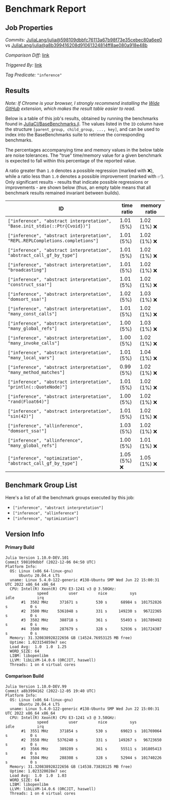 # Benchmark Report

## Job Properties

*Commits:* [JuliaLang/julia@598109dbbfc76113a67b98f73e35cebec80a6ee0](https://github.com/JuliaLang/julia/commit/598109dbbfc76113a67b98f73e35cebec80a6ee0) vs [JuliaLang/julia@a8b399416208d91061324814ff8ae080a918e48b](https://github.com/JuliaLang/julia/commit/a8b399416208d91061324814ff8ae080a918e48b)

*Comparison Diff:* [link](https://github.com/JuliaLang/julia/compare/a8b399416208d91061324814ff8ae080a918e48b..598109dbbfc76113a67b98f73e35cebec80a6ee0)

*Triggered By:* [link](https://github.com/JuliaLang/julia/pull/46962#issuecomment-1338782406)

*Tag Predicate:* `"inference"`

## Results

*Note: If Chrome is your browser, I strongly recommend installing the [Wide GitHub](https://chrome.google.com/webstore/detail/wide-github/kaalofacklcidaampbokdplbklpeldpj?hl=en)
extension, which makes the result table easier to read.*

Below is a table of this job's results, obtained by running the benchmarks found in
[JuliaCI/BaseBenchmarks.jl](https://github.com/JuliaCI/BaseBenchmarks.jl). The values
listed in the `ID` column have the structure `[parent_group, child_group, ..., key]`,
and can be used to index into the BaseBenchmarks suite to retrieve the corresponding
benchmarks.

The percentages accompanying time and memory values in the below table are noise tolerances. The "true"
time/memory value for a given benchmark is expected to fall within this percentage of the reported value.

A ratio greater than `1.0` denotes a possible regression (marked with :x:), while a ratio less
than `1.0` denotes a possible improvement (marked with :white_check_mark:). Only significant results - results
that indicate possible regressions or improvements - are shown below (thus, an empty table means that all
benchmark results remained invariant between builds).

| ID | time ratio | memory ratio |
|----|------------|--------------|
| `["inference", "abstract interpretation", "Base.init_stdio(::Ptr{Cvoid})"]` | 1.01 (5%)  | 1.02 (1%) :x: |
| `["inference", "abstract interpretation", "REPL.REPLCompletions.completions"]` | 1.01 (5%)  | 1.02 (1%) :x: |
| `["inference", "abstract interpretation", "abstract_call_gf_by_type"]` | 1.01 (5%)  | 1.02 (1%) :x: |
| `["inference", "abstract interpretation", "broadcasting"]` | 1.01 (5%)  | 1.02 (1%) :x: |
| `["inference", "abstract interpretation", "construct_ssa!"]` | 1.01 (5%)  | 1.02 (1%) :x: |
| `["inference", "abstract interpretation", "domsort_ssa!"]` | 1.02 (5%)  | 1.03 (1%) :x: |
| `["inference", "abstract interpretation", "many_const_calls"]` | 1.01 (5%)  | 1.02 (1%) :x: |
| `["inference", "abstract interpretation", "many_global_refs"]` | 1.00 (5%)  | 1.03 (1%) :x: |
| `["inference", "abstract interpretation", "many_invoke_calls"]` | 1.00 (5%)  | 1.02 (1%) :x: |
| `["inference", "abstract interpretation", "many_local_vars"]` | 1.01 (5%)  | 1.04 (1%) :x: |
| `["inference", "abstract interpretation", "many_method_matches"]` | 0.99 (5%)  | 1.02 (1%) :x: |
| `["inference", "abstract interpretation", "println(::QuoteNode)"]` | 1.01 (5%)  | 1.02 (1%) :x: |
| `["inference", "abstract interpretation", "rand(Float64)"]` | 1.00 (5%)  | 1.02 (1%) :x: |
| `["inference", "abstract interpretation", "sin(42)"]` | 1.01 (5%)  | 1.02 (1%) :x: |
| `["inference", "allinference", "domsort_ssa!"]` | 1.03 (5%)  | 1.02 (1%) :x: |
| `["inference", "allinference", "many_global_refs"]` | 1.00 (5%)  | 1.01 (1%) :x: |
| `["inference", "optimization", "abstract_call_gf_by_type"]` | 1.05 (5%) :x: | 1.05 (1%) :x: |

## Benchmark Group List

Here's a list of all the benchmark groups executed by this job:

- `["inference", "abstract interpretation"]`
- `["inference", "allinference"]`
- `["inference", "optimization"]`

## Version Info

#### Primary Build

```
Julia Version 1.10.0-DEV.101
Commit 598109dbbf (2022-12-06 04:50 UTC)
Platform Info:
  OS: Linux (x86_64-linux-gnu)
      Ubuntu 20.04.4 LTS
  uname: Linux 5.4.0-122-generic #138-Ubuntu SMP Wed Jun 22 15:00:31 UTC 2022 x86_64 x86_64
  CPU: Intel(R) Xeon(R) CPU E3-1241 v3 @ 3.50GHz: 
              speed         user         nice          sys         idle          irq
       #1  3502 MHz     371671 s        530 s      68984 s  101752826 s          0 s
       #2  3500 MHz    5361048 s        331 s     149230 s   96722365 s          0 s
       #3  3502 MHz     388718 s        361 s      55493 s  101789492 s          0 s
       #4  3500 MHz     287679 s        328 s      52936 s  101724387 s          0 s
  Memory: 31.320838928222656 GB (14524.76953125 MB free)
  Uptime: 1.023154859e7 sec
  Load Avg:  1.0  1.0  1.25
  WORD_SIZE: 64
  LIBM: libopenlibm
  LLVM: libLLVM-14.0.6 (ORCJIT, haswell)
  Threads: 1 on 4 virtual cores

```

#### Comparison Build

```
Julia Version 1.10.0-DEV.99
Commit a8b3994162 (2022-12-05 19:40 UTC)
Platform Info:
  OS: Linux (x86_64-linux-gnu)
      Ubuntu 20.04.4 LTS
  uname: Linux 5.4.0-122-generic #138-Ubuntu SMP Wed Jun 22 15:00:31 UTC 2022 x86_64 x86_64
  CPU: Intel(R) Xeon(R) CPU E3-1241 v3 @ 3.50GHz: 
              speed         user         nice          sys         idle          irq
       #1  3551 MHz     371854 s        530 s      69023 s  101769064 s          0 s
       #2  3558 MHz    5376240 s        331 s     149267 s   96723650 s          0 s
       #3  3566 MHz     389289 s        361 s      55511 s  101805413 s          0 s
       #4  3504 MHz     288308 s        328 s      52944 s  101740226 s          0 s
  Memory: 31.320838928222656 GB (14538.73828125 MB free)
  Uptime: 1.023320028e7 sec
  Load Avg:  1.0  1.0  1.03
  WORD_SIZE: 64
  LIBM: libopenlibm
  LLVM: libLLVM-14.0.6 (ORCJIT, haswell)
  Threads: 1 on 4 virtual cores

```
